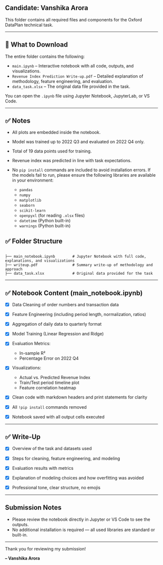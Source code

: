 

## Candidate: Vanshika Arora

This folder contains all required files and components for the Oxford DataPlan technical task.

---

## 🔽 What to Download

 The entire folder  contains the following:

* `main.ipynb` – Interactive notebook with all code, outputs, and visualizations.
* `Revenue Index Prediction Write-up.pdf` – Detailed explanation of methodology, feature engineering, and evaluation.
* `data_task.xlsx` – The original data file provided in the task.

You can open the `.ipynb` file using Jupyter Notebook, JupyterLab, or VS Code.

---
## ✅ Notes

* All plots are embedded inside the notebook.
* Model was trained up to 2022 Q3 and evaluated on 2022 Q4 only.
* Total of 19 data points used for training.
* Revenue index was predicted in line with task expectations.
* No `pip install` commands are included to avoid installation errors. If the models fail to run, please ensure the following libraries are available in your environment:

  * `pandas`
  * `numpy`
  * `matplotlib`
  * `seaborn`
  * `scikit-learn`
  * `openpyxl` (for reading `.xlsx` files)
  * `datetime` (Python built-in)
  * `warnings` (Python built-in)


## ✅ Folder Structure

```

├── main_notebook.ipynb        # Jupyter Notebook with full code, explanations, and visualizations
├── writeup.pdf                # Summary write-up of methodology and approach
├── data_task.xlsx             # Original data provided for the task
```

---

## ✅ Notebook Content (main\_notebook.ipynb)

* [x] Data Cleaning of order numbers and transaction data
* [x] Feature Engineering (including period length, normalization, ratios)
* [x] Aggregation of daily data to quarterly format
* [x] Model Training (Linear Regression and Ridge)
* [x] Evaluation Metrics:

  * In-sample R²
  * Percentage Error on 2022 Q4
* [x] Visualizations:

  * Actual vs. Predicted Revenue Index
  * Train/Test period timeline plot
  * Feature correlation heatmap
* [x] Clean code with markdown headers and print statements for clarity
* [x] All `!pip install` commands removed
* [x] Notebook saved with all output cells executed

---

## ✅ Write-Up 

* [x] Overview of the task and datasets used
* [x] Steps for cleaning, feature engineering, and modeling
* [x] Evaluation results with metrics
* [x] Explanation of modeling choices and how overfitting was avoided
* [x] Professional tone, clear structure, no emojis


---

## Submission Notes

* Please review the notebook directly in Jupyter or VS Code to see the outputs.
* No additional installation is required — all used libraries are standard or built-in.

---

Thank you for reviewing my submission!

**– Vanshika Arora**
